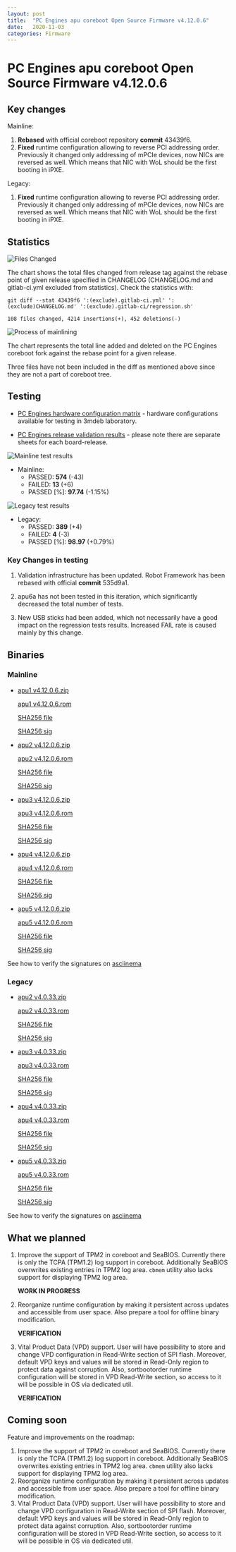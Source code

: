 ```yaml
---
layout: post
title:  "PC Engines apu coreboot Open Source Firmware v4.12.0.6"
date:   2020-11-03
categories: Firmware
---
```

# PC Engines apu coreboot Open Source Firmware v4.12.0.6

## Key changes

Mainline:

1. **Rebased** with official coreboot repository **commit** 43439f6.
2. **Fixed** runtime configuration allowing to reverse PCI addressing order.
   Previously it changed only addressing of mPCIe devices, now NICs are
   reversed as well. Which means that NIC with WoL should be the first booting
   in iPXE.

Legacy:

1. **Fixed** runtime configuration allowing to reverse PCI addressing order.
   Previously it changed only addressing of mPCIe devices, now NICs are
   reversed as well. Which means that NIC with WoL should be the first booting
   in iPXE.


## Statistics

![Files Changed](https://cloud.3mdeb.com/index.php/s/ZKafJdJojiitT8n/preview)

The chart shows the total files changed from release tag against the rebase
point of given release specified in CHANGELOG (CHANGELOG.md and gitlab-ci.yml
excluded from statistics). Check the statistics with:

```
git diff --stat 43439f6 ':(exclude).gitlab-ci.yml' ':(exclude)CHANGELOG.md' ':(exclude).gitlab-ci/regression.sh'
```

`108 files changed, 4214 insertions(+), 452 deletions(-)`

![Process of mainlining](https://cloud.3mdeb.com/index.php/s/qfAyiq5B42BaTcH/preview)

The chart represents the total line added and deleted on the PC Engines
coreboot fork against the rebase point for a given release.

Three files have not been included in the diff as mentioned above since they
are not a part of coreboot tree.


## Testing

* [PC Engines hardware configuration matrix](https://cloud.3mdeb.com/index.php/s/sakiLj98Zxqz2D3/preview) - hardware configurations available for testing in 3mdeb laboratory.

* [PC Engines release validation results](https://3mdeb.us16.list-manage.com/track/click?u=fce95b885fc13fbf1db611816&id=96d9b426c0&e=16ffa34a09) - please note there are separate sheets for each board-release.

![Mainline test results](https://cloud.3mdeb.com/index.php/s/cyjGHt3RXTgTtN2/preview)

* Mainline:
  * PASSED: **574** (-43)
  * FAILED: **13** (+6)
  * PASSED [%]: **97.74** (-1.15%)

![Legacy test results](https://cloud.3mdeb.com/index.php/s/FtpH5DTRDx5nDDn/preview)

* Legacy:
  * PASSED: **389** (+4)
  * FAILED: **4** (-3)
  * PASSED [%]: **98.97** (+0.79%)

### Key Changes in testing

1. Validation infrastructure has been updated. Robot Framework has been rebased
   with official **commit** 535d9a1.

2. apu6a has not been tested in this iteration, which significantly decreased
   the total number of tests.

3. New USB sticks had been added, which not necessarily have a good impact
   on the regression tests results. Increased FAIL rate is caused mainly by this
   change.

## Binaries

### Mainline

* [apu1 v4.12.0.6.zip](https://3mdeb.com/open-source-firmware/pcengines/apu1/apu1_v4.12.0.6.zip)

  [apu1 v4.12.0.6.rom](https://3mdeb.com/open-source-firmware/pcengines/apu1/apu1_v4.12.0.6.rom)

  [SHA256 file](https://3mdeb.com/open-source-firmware/pcengines/apu1/apu1_v4.12.0.6.SHA256)

  [SHA256 sig](https://3mdeb.com/open-source-firmware/pcengines/apu1/apu1_v4.12.0.6.SHA256.sig)

* [apu2 v4.12.0.6.zip](https://3mdeb.com/open-source-firmware/pcengines/apu2/apu2_v4.12.0.6.zip)

  [apu2 v4.12.0.6.rom](https://3mdeb.com/open-source-firmware/pcengines/apu2/apu2_v4.12.0.6.rom)

  [SHA256 file](https://3mdeb.com/open-source-firmware/pcengines/apu2/apu2_v4.12.0.6.SHA256)

  [SHA256 sig](https://3mdeb.com/open-source-firmware/pcengines/apu2/apu2_v4.12.0.6.SHA256.sig)

* [apu3 v4.12.0.6.zip](https://3mdeb.com/open-source-firmware/pcengines/apu3/apu3_v4.12.0.6.zip)

  [apu3 v4.12.0.6.rom](https://3mdeb.com/open-source-firmware/pcengines/apu3/apu3_v4.12.0.6.rom)

  [SHA256 file](https://3mdeb.com/open-source-firmware/pcengines/apu3/apu3_v4.12.0.6.SHA256)

  [SHA256 sig](https://3mdeb.com/open-source-firmware/pcengines/apu3/apu3_v4.12.0.6.SHA256.sig)

* [apu4 v4.12.0.6.zip](https://3mdeb.com/open-source-firmware/pcengines/apu4/apu4_v4.12.0.6.zip)

  [apu4 v4.12.0.6.rom](https://3mdeb.com/open-source-firmware/pcengines/apu4/apu4_v4.12.0.6.rom)

  [SHA256 file](https://3mdeb.com/open-source-firmware/pcengines/apu4/apu4_v4.12.0.6.SHA256)

  [SHA256 sig](https://3mdeb.com/open-source-firmware/pcengines/apu4/apu4_v4.12.0.6.SHA256.sig)

* [apu5 v4.12.0.6.zip](https://3mdeb.com/open-source-firmware/pcengines/apu5/apu5_v4.12.0.6.zip)

  [apu5 v4.12.0.6.rom](https://3mdeb.com/open-source-firmware/pcengines/apu5/apu5_v4.12.0.6.rom)

  [SHA256 file](https://3mdeb.com/open-source-firmware/pcengines/apu5/apu5_v4.12.0.6.SHA256)

  [SHA256 sig](https://3mdeb.com/open-source-firmware/pcengines/apu5/apu5_v4.12.0.6.SHA256.sig)

See how to verify the signatures on [asciinema](https://asciinema.org/a/335785)

### Legacy

* [apu2 v4.0.33.zip](https://3mdeb.com/open-source-firmware/pcengines/apu2/apu2_v4.0.33.zip)

  [apu2 v4.0.33.rom](https://3mdeb.com/open-source-firmware/pcengines/apu2/apu2_v4.0.33.rom)

  [SHA256 file](https://3mdeb.com/open-source-firmware/pcengines/apu2/apu2_v4.0.33.SHA256)

  [SHA256 sig](https://3mdeb.com/open-source-firmware/pcengines/apu2/apu2_v4.0.33.SHA256.sig)

* [apu3 v4.0.33.zip](https://3mdeb.com/open-source-firmware/pcengines/apu3/apu3_v4.0.33.zip)

  [apu3 v4.0.33.rom](https://3mdeb.com/open-source-firmware/pcengines/apu3/apu3_v4.0.33.rom)

  [SHA256 file](https://3mdeb.com/open-source-firmware/pcengines/apu3/apu3_v4.0.33.SHA256)

  [SHA256 sig](https://3mdeb.com/open-source-firmware/pcengines/apu3/apu3_v4.0.33.SHA256.sig)

* [apu4 v4.0.33.zip](https://3mdeb.com/open-source-firmware/pcengines/apu4/apu4_v4.0.33.zip)

  [apu4 v4.0.33.rom](https://3mdeb.com/open-source-firmware/pcengines/apu4/apu4_v4.0.33.rom)

  [SHA256 file](https://3mdeb.com/open-source-firmware/pcengines/apu4/apu4_v4.0.33.SHA256)

  [SHA256 sig](https://3mdeb.com/open-source-firmware/pcengines/apu4/apu4_v4.0.33.SHA256.sig)

* [apu5 v4.0.33.zip](https://3mdeb.com/open-source-firmware/pcengines/apu5/apu5_v4.0.33.zip)

  [apu5 v4.0.33.rom](https://3mdeb.com/open-source-firmware/pcengines/apu5/apu5_v4.0.33.rom)

  [SHA256 file](https://3mdeb.com/open-source-firmware/pcengines/apu5/apu5_v4.0.33.SHA256)

  [SHA256 sig](https://3mdeb.com/open-source-firmware/pcengines/apu5/apu5_v4.0.33.SHA256.sig)

See how to verify the signatures on [asciinema](https://asciinema.org/a/335785)

## What we planned

1. Improve the support of TPM2 in coreboot and SeaBIOS. Currently there is only
   the TCPA (TPM1.2) log support in coreboot. Additionally SeaBIOS overwrites
   existing entries in TPM2 log area. `cbmem` utility also lacks support for
   displaying TPM2 log area.

   **WORK IN PROGRESS**

2. Reorganize runtime configuration by making it persistent across updates and
   accessible from user space. Also prepare a tool for offline binary
   modification.

   **VERIFICATION**

3. Vital Product Data (VPD) support. User will have possibility to store
   and change VPD configuration in Read-Write section of SPI flash. Moreover,
   default VPD keys and values will be stored in Read-Only region to protect
   data against corruption. Also, sortbootorder runtime configuration will be
   stored in VPD Read-Write section, so access to it will be possible in OS
   via dedicated util.

   **VERIFICATION**

## Coming soon

Feature and improvements on the roadmap:

1. Improve the support of TPM2 in coreboot and SeaBIOS. Currently there is only
   the TCPA (TPM1.2) log support in coreboot. Additionally SeaBIOS overwrites
   existing entries in TPM2 log area. `cbmem` utility also lacks support for
   displaying TPM2 log area.
2. Reorganize runtime configuration by making it persistent across updates and
   accessible from user space. Also prepare a tool for offline binary
   modification.
3. Vital Product Data (VPD) support. User will have possibility to store
   and change VPD configuration in Read-Write section of SPI flash. Moreover,
   default VPD keys and values will be stored in Read-Only region to protect
   data against corruption. Also, sortbootorder runtime configuration will be
   stored in VPD Read-Write section, so access to it will be possible in OS
   via dedicated util.
